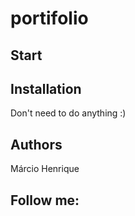 # portifolio

## Start

## Installation
Don't need to do anything :)

## Authors
Márcio Henrique 


## Follow me:
